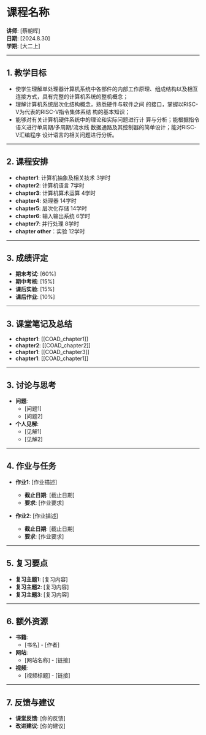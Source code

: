 # 课程名称
**讲师**: [蔡朝晖]  
**日期**: [2024.8.30]  
**学期**: [大二上]  

---

## 1. 教学目标
- 使学生理解单处理器计算机系统中各部件的内部工作原理、组成结构以及相互连接方式，具有完整的计算机系统的整机概念；
- 理解计算机系统层次化结构概念，熟悉硬件与软件之间 的接口，掌握以RISC-V为代表的RISC-V指令集体系结 构的基本知识；
- 能够对有关计算机硬件系统中的理论和实际问题进行计 算与分析；能根据指令语义进行单周期/多周期/流水线 数据通路及其控制器的简单设计；能对RISC-V汇编程序 设计语言的相关问题进行分析。

---
## 2. 课程安排
- **chapter1**: 计算机抽象及相关技术 3学时 
- **chapter2**: 计算机语言                   7学时 
- **chapter3**: 计算机算术运算            4学时 
- **chapter4**: 处理器                         14学时
- **chapter5**: 层次化存储                  14学时
- **chapter6**:  输入输出系统               6学时 
- **chapter7**: 并行处理                       8学时 
- **chapter other**：实验                  12学时
---
## 3. 成绩评定
- **期末考试**: [60%]
- **期中考核**: [15%]
- **课后实验**: [15%]
- **课后作业**: [10%]

---

## 3. 课堂笔记及总结
- **chapter1**: [[COAD_chapter1]]
- **chapter2**: [[COAD_chapter2]]
- **chapter1**: [[COAD_chapter3]]
- **chapter1**: [[COAD_chapter1]]

---

## 3. 讨论与思考
- **问题**:
  - [问题1]
  - [问题2]
- **个人见解**:
  - [见解1]
  - [见解2]

---

## 4. 作业与任务
- **作业1**: [作业描述]
  - **截止日期**: [截止日期]
  - **要求**: [作业要求]
  
- **作业2**: [作业描述]
  - **截止日期**: [截止日期]
  - **要求**: [作业要求]

---

## 5. 复习要点
- **复习主题1**: [复习内容]
- **复习主题2**: [复习内容]
- **复习主题3**: [复习内容]

---

## 6. 额外资源
- **书籍**:
  - [书名] - [作者]
- **网站**:
  - [网站名称] - [链接]
- **视频**:
  - [视频标题] - [链接]

---

## 7. 反馈与建议
- **课堂反馈**: [你的反馈]
- **改进建议**: [你的建议]

